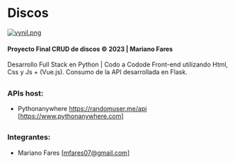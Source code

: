 # Discos
[![vynil.png](https://i.postimg.cc/KjdKtrmF/vynil.png)](https://postimg.cc/SYfNh9Xt)

#### Proyecto Final CRUD de discos &copy; 2023 | Mariano Fares 
Desarrollo Full Stack en Python | Codo a Codode Front-end utilizando Html, Css y Js + (Vue.js).
Consumo de la API desarrollada en Flask. 

##

### APIs host:

- Pythonanywhere https://randomuser.me/api [https://www.pythonanywhere.com]
##
##

### Integrantes:
* Mariano Fares          [mfares07@gmail.com]
